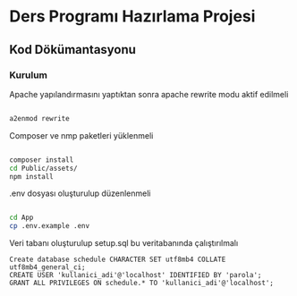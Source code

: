 # Ders Programı Hazırlama Projesi

## Kod Dökümantasyonu

### Kurulum
Apache yapılandırmasını yaptıktan sonra apache rewrite modu aktif edilmeli
```bash

a2enmod rewrite

```
Composer ve nmp paketleri yüklenmeli
```bash

composer install
cd Public/assets/
npm install
```
.env dosyası oluşturulup düzenlenmeli 
```bash

cd App
cp .env.example .env
```
Veri tabanı oluşturulup setup.sql bu veritabanında çalıştırılmalı
```mysql
Create database schedule CHARACTER SET utf8mb4 COLLATE utf8mb4_general_ci;
CREATE USER 'kullanici_adi'@'localhost' IDENTIFIED BY 'parola';
GRANT ALL PRIVILEGES ON schedule.* TO 'kullanici_adi'@'localhost';
```